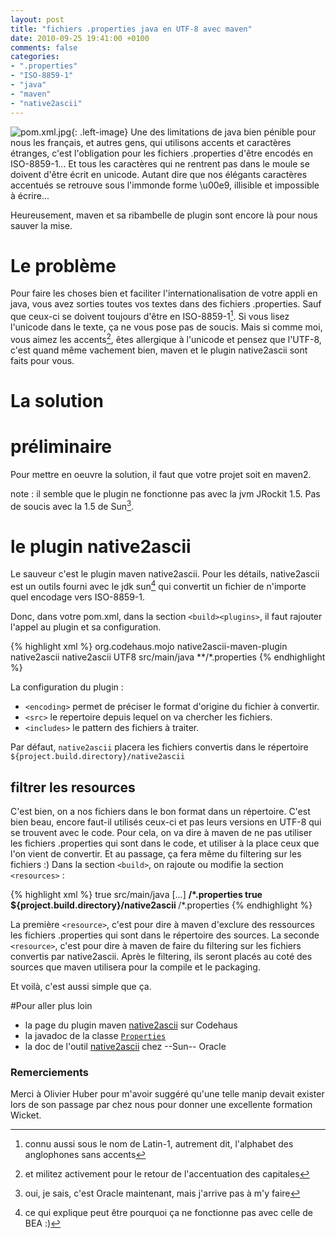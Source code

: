 ```yaml
---
layout: post
title: "fichiers .properties java en UTF-8 avec maven"
date: 2010-09-25 19:41:00 +0100
comments: false
categories: 
- ".properties"
- "ISO-8859-1"
- "java"
- "maven"
- "native2ascii"
---
```

![pom.xml.jpg](https://blog-img.crafting-labs.fr/logo/.pom.xml_s.jpg){: .left-image}
Une des limitations de java bien pénible pour nous les français, et autres gens, qui utilisons accents et caractères étranges, c'est l'obligation pour les fichiers .properties d'être encodés en ISO-8859-1... Et tous les caractères qui ne rentrent pas dans le moule se doivent d'être écrit en unicode. Autant dire que nos élégants caractères accentués se retrouve sous l'immonde forme \\u00e9, illisible et impossible à écrire...

Heureusement, maven et sa ribambelle de plugin sont encore là pour nous sauver la mise.


# Le problème
Pour faire les choses bien et faciliter l'internationalisation de votre appli en java, vous avez sorties toutes vos textes dans des fichiers .properties. Sauf que ceux-ci se doivent toujours d'être en ISO-8859-1[^1]. Si vous lisez l'unicode dans le texte, ça ne vous pose pas de soucis.
Mais si comme moi, vous aimez les accents[^2], êtes allergique à l'unicode et pensez que l'UTF-8, c'est quand même vachement bien, maven et le plugin native2ascii sont faits pour vous.
 
# La solution
# préliminaire
Pour mettre en oeuvre la solution, il faut que votre projet soit en maven2.

note : il semble que le plugin ne fonctionne pas avec la jvm JRockit 1.5. Pas de soucis avec la 1.5 de Sun[^3].

# le plugin native2ascii
Le sauveur c'est le plugin maven native2ascii.
Pour les détails, native2ascii est un outils fourni avec le jdk sun[^4] qui convertit un fichier de n'importe quel encodage vers ISO-8859-1.

Donc, dans votre pom.xml, dans la section `<build><plugins>`, il faut rajouter l'appel au plugin et sa configuration.

{% highlight xml %}
<plugin>
    <groupId>org.codehaus.mojo</groupId>
      <artifactId>native2ascii-maven-plugin</artifactId>
      <executions>
          <execution>
              <id>native2ascii</id>
              <goals>
                  <goal>native2ascii</goal>
              </goals>
              <!-- specific configurations -->
              <configuration>
	          <encoding>UTF8</encoding>
                  <src>src/main/java</src>
                  <includes>**/*.properties</includes>
              </configuration>
          </execution>
      </executions>
</plugin>
{% endhighlight %}

La configuration du plugin :

* `<encoding>` permet de préciser le format d'origine du fichier à convertir.
* `<src>` le repertoire depuis lequel on va chercher les fichiers.
* `<includes>` le pattern des fichiers à traiter.

Par défaut, `native2ascii` placera les fichiers convertis dans le répertoire `${project.build.directory}/native2ascii`

## filtrer les resources
C'est bien, on a nos fichiers dans le bon format dans un répertoire. C'est bien beau, encore faut-il utilisés ceux-ci et pas leurs versions en UTF-8 qui se trouvent avec le code.
Pour cela, on va dire à maven de ne pas utiliser les fichiers .properties qui sont dans le code, et utiliser à la place ceux que l'on vient de convertir. Et au passage, ça fera même du filtering sur les fichiers :)
Dans la section `<build>`, on rajoute ou modifie la section `<resources>` :

{% highlight xml %}
<resources>
    <resource>
        <filtering>true</filtering>
        <directory>src/main/java</directory>
        <includes>
           [...]
        </includes>
        <!-- on exclut les fichiers .properties présents dans les sources -->
        <excludes>
            <exclude>**/*.properties</exclude>
        </excludes>
    </resource>
    <!-- on filtre les .properties convertis par native2ascii -->
    <resource>
        <filtering>true</filtering>
        <directory>${project.build.directory}/native2ascii</directory>
        <includes>
            <include>**/*.properties</include>
        </includes>
    </resource>
</resources>
{% endhighlight %}

La première `<resource>`, c'est pour dire à maven d'exclure des ressources les fichiers .properties qui sont dans le répertoire des sources.
La seconde `<resource>`, c'est pour dire à maven de faire du filtering sur les fichiers convertis par native2ascii. Après le filtering, ils seront placés au coté des sources que maven utilisera pour la compile et le packaging.

Et voilà, c'est aussi simple que ça.

#Pour aller plus loin

* la page du plugin maven [native2ascii](http://mojo.codehaus.org/native2ascii-maven-plugin/) sur Codehaus
* la javadoc de la classe [`Properties`](http://download.oracle.com/javase/6/docs/api/java/util/Properties.html)
* la doc de l'outil [native2ascii](http://download.oracle.com/javase/6/docs/technotes/tools/solaris/native2ascii.html) chez --Sun-- Oracle
### Remerciements
Merci à Olivier Huber pour m'avoir suggéré qu'une telle manip devait exister lors de son passage par chez nous pour donner une excellente formation Wicket.


[^1]: connu aussi sous le nom de Latin-1, autrement dit, l'alphabet des anglophones sans accents
[^2]: et militez activement pour le retour de l'accentuation des capitales
[^3]: oui, je sais, c'est Oracle maintenant, mais j'arrive pas à m'y faire
[^4]: ce qui explique peut être pourquoi ça ne fonctionne pas avec celle de BEA :)
